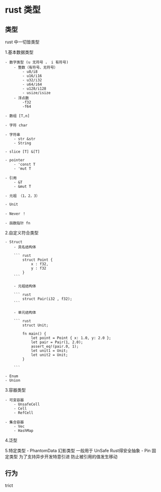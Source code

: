 # rust 类型

## 类型

rust 中一切皆类型

1.基本数据类型

    - 数字类型 (u 无符号 ， i 有符号)
        - 整数（有符号、无符号）
            - u8/i8
            - u16/i16
            - u32/i32
            - u64/i64
            - u128/i128
            - usize/isize
        - 浮点数
            -f32
            -f64

    - 数组 [T,n]

    - 字符 char

    - 字符串
        - str &str
        - String

    - slice [T] &[T]

    - pointer
        - 'const T
        - 'mut T

    - 引用
        - &T
        - &mut T

    - 元祖 （1，2，3）

    - Unit

    - Never ！

    - 函数指针 fn

2.自定义符合类型

    - Struct
        - 具名结构体

        ``` rust
            struct Point {
                x : f32,
                y : f32
            }
        ```

        - 元祖结构体

        ``` rust
            struct Pair(i32 , f32);
        ```

        - 单元结构体

        ``` rust
            struct Unit;

            fn main() {
                let point = Point { x: 1.0, y: 2.0 };
                let pair = Pair(1, 2.0);
                assert_eq!(pair.0, 1);
                let unit1 = Unit;
                let unit2 = Unit;
            }

        ```

    - Enum
    - Union

3.容器类型

    - 可变容器
        - UnsafeCell
        - Cell
        - RefCell

    - 集合容器
        - Vec
        - HashMap

4.泛型

5.特定类型
    - PhantomData<T> 幻影类型 一般用于 UnSafe Rust得安全抽象
    - Pin<T> 固定类型 为了支持异步开发特意引进 防止被引用的值发生移动

## 行为

trict
